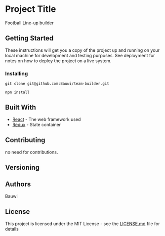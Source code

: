 # Project Title

Football Line-up builder

## Getting Started

These instructions will get you a copy of the project up and running on your local machine for development and testing purposes. See deployment for notes on how to deploy the project on a live system.


### Installing


```
git clone git@github.com:Bauwi/team-builder.git
```

```
npm install
```



## Built With

* [React](https://reactjs.org/) - The web framework used
* [Redux](https://redux.js.org/) - State container

## Contributing

no need for contributions.

## Versioning



## Authors

Bauwi

## License

This project is licensed under the MIT License - see the [LICENSE.md](LICENSE.md) file for details



